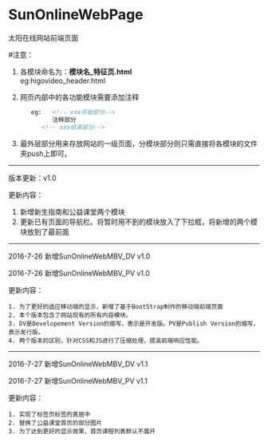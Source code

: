# SunOnlineWebPage
太阳在线网站前端页面

#注意：

1. 各模块命名为：**模块名_特征页.html**   
   eg:higovideo_header.html
2. 网页内部中的各功能模块需要添加注释

   ```html
      eg:   <!-- xxx开始部分-->
            注释部分
         <!-- xxx结束部分-->
   ```
3. 最外层部分用来存放网站的一级页面，分模块部分则只需直接将各模块的文件夹push上即可。

---

版本更新：v1.0

更新内容：

   1. 新增新生指南和公益课堂两个模块 
   2. 更新已有页面的导航栏。将暂时用不到的模块放入了下拉框，将新增的两个模块放到了最前面

---

2016-7-26  新增SunOnlineWebMBV_DV v1.0

2016-7-26  新增SunOnlineWebMBV_PV v1.0

更新内容：
	
	1. 为了更好的适应移动端的显示，新增了基于BootStrap制作的移动端前端页面
	2. 本个版本包含了网站现有的所有内容模块。
	3. DV是Developement Version的缩写，表示是开发版。PV是Publish Version的缩写，表示发行版。
	4. 两个版本的区别，针对CSS和JS进行了压缩处理，提高前端响应性能。
	
---

2016-7-27  新增SunOnlineWebMBV_DV v1.1

2016-7-27  新增SunOnlineWebMBV_PV v1.1

更新内容：
	
	1. 实现了标签页标签的真居中
	2. 替换了公益课堂首页的部分图片
	3. 为了达到更好的显示效果，首页课程列表默认不展开
